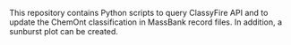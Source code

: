 This repository contains Python scripts to query ClassyFire API and to update the ChemOnt classification in MassBank record files. In addition, a sunburst plot can be created. 
